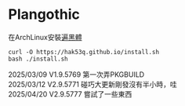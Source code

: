 # Plangothic
在ArchLinux安裝[遍黑體](https://github.com/Fitzgerald-Porthmouth-Koenigsegg/Plangothic-Project)
```=
curl -O https://hak53q.github.io/install.sh
bash ./install.sh
```
2025/03/09 V1.9.5769 第一次弄PKGBUILD\
2025/03/12 V2.9.5771 碰巧大更新剛發沒有半小時，哇\
2025/04/20 V2.9.5777 嘗試了一些東西
